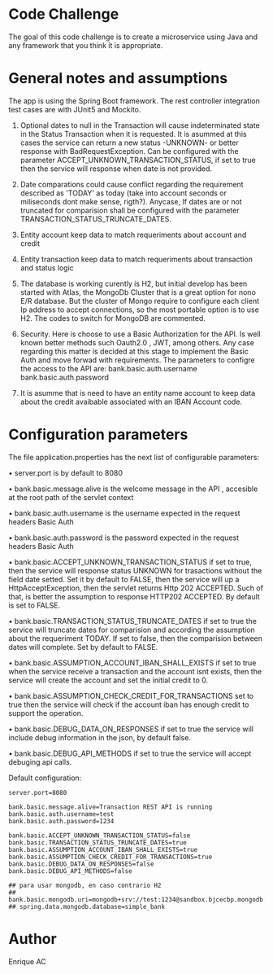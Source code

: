 
# Code Challenge 
The goal of this code challenge is to create a microservice using Java and any framework
that you think it is appropriate.

# General notes and assumptions
The app is using the Spring Boot framework. 
The rest controller integration test cases are with JUnit5 and Mockito. 

1) Optional dates to null in the Transaction will cause indeterminated state in the Status Transaction when it is requested. It is asummed at this cases the service can return a new status -UNKNOWN- or better response with BadRequestException. 
Can be configured with the parameter ACCEPT_UNKNOWN_TRANSACTION_STATUS, if set to true then the service will response when date is not provided.

2) Date comparations could cause conflict regarding the requirement described as 'TODAY' as today (take into account seconds or miliseconds dont make sense, rigth?). Anycase, If dates are or not truncated for comparision shall be configured with the parameter TRANSACTION_STATUS_TRUNCATE_DATES.

3) Entity account keep data to match requeriments about account and credit

4) Entity transaction keep data to match requeriments about transaction and status logic

5) The database is working curently is H2, but initial develop has been started with Atlas, the MongoDb Cluster that is a great option for nono E/R database. But the cluster of Mongo require to configure each client Ip address to accept connections, so the most portable option is to use H2.
The codes to switch for MongoDB are commented.

6) Security. Here is choose to use a Basic Authorization for the API. Is well known better methods such Oauth2.0 , JWT, among others. Any case regarding this matter is decided at this stage to implement the Basic Auth and move forwad with requirements.
The parameters to configre the access to the API are:
    bank.basic.auth.username
    bank.basic.auth.password

7) It is asumme that is need to have an entity name account to keep data about the credit avaibable associated with an IBAN Account code.


# Configuration parameters
The file application.properties has the next list of configurable parameters:

• server.port is by default to 8080

• bank.basic.message.alive is the welcome message in the API , accesible at the root path of the servlet context

• bank.basic.auth.username is the username expected in the request headers Basic Auth

• bank.basic.auth.password is the password expected in the request headers Basic Auth

• bank.basic.ACCEPT_UNKNOWN_TRANSACTION_STATUS if set to true, then the service will response status UNKNOWN for trasactions without the field date setted. Set it by default to FALSE, then the service will up a HttpAcceptException, then the servlet returns Http 202 ACCEPTED. Such of that, is better the assumption to response HTTP202 ACCEPTED. By default is set to FALSE.

• bank.basic.TRANSACTION_STATUS_TRUNCATE_DATES if set to true the service will truncate dates for comparision and according the assumption about the requeriment TODAY. If set to false, then the comparision between dates will complete. Set by default to FALSE.

• bank.basic.ASSUMPTION_ACCOUNT_IBAN_SHALL_EXISTS if set to true when the service receive a transaction and the account isnt exists, then the service will create the account and set the initial credit to 0.

• bank.basic.ASSUMPTION_CHECK_CREDIT_FOR_TRANSACTIONS set to true then the service will check if the account iban has enough credit to support the operation.

• bank.basic.DEBUG_DATA_ON_RESPONSES if set to true the service will include debug information in the json, by default false.

• bank.basic.DEBUG_API_METHODS if set to true the service will accept debuging api calls.

Default configuration:

    server.port=8080

    bank.basic.message.alive=Transaction REST API is running
    bank.basic.auth.username=test
    bank.basic.auth.password=1234

    bank.basic.ACCEPT_UNKNOWN_TRANSACTION_STATUS=false
    bank.basic.TRANSACTION_STATUS_TRUNCATE_DATES=true
    bank.basic.ASSUMPTION_ACCOUNT_IBAN_SHALL_EXISTS=true
    bank.basic.ASSUMPTION_CHECK_CREDIT_FOR_TRANSACTIONS=true
    bank.basic.DEBUG_DATA_ON_RESPONSES=false
    bank.basic.DEBUG_API_METHODS=false

    ## para usar mongodb, en caso contrario H2
    ## bank.basic.mongodb.uri=mongodb+srv://test:1234@sandbox.bjcecbp.mongodb.net/simple_bank
    ## spring.data.mongodb.database=simple_bank

# Author
Enrique AC
